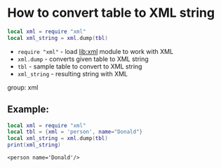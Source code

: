 # How to convert table to XML string

```lua
local xml = require "xml"
local xml_string = xml.dump(tbl)
```

- `require "xml"` - load [lib:xml](https://onelinerhub.com/lua/install-xml-module-with-luarocks) module to work with XML
- `xml.dump` - converts given table to XML string
- `tbl` - sample table to convert to XML string
- `xml_string` - resulting string with XML

group: xml

## Example: 
```lua
local xml = require "xml"
local tbl = {xml = 'person', name="Donald"}
local xml_string = xml.dump(tbl)
print(xml_string)
```
```
<person name='Donald'/>

```

